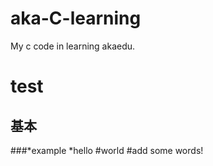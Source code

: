 aka-C-learning
==============

My c code in learning akaedu.
# test
## 基本
###*example
*hello
#world
#add some words!
